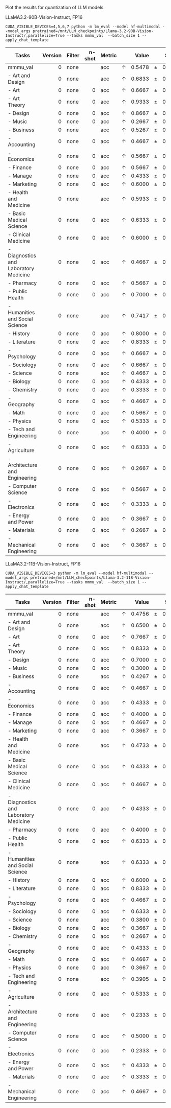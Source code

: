 Plot the results for quantization of LLM models

LLaMA3.2-90B-Vision-Instruct, FP16
```
CUDA_VISIBLE_DEVICES=4,5,6,7 python -m lm_eval --model hf-multimodal --model_args pretrained=/mnt/LLM_checkpoints/Llama-3.2-90B-Vision-Instruct/,parallelize=True --tasks mmmu_val  --batch_size 1 --apply_chat_template
```
|                 Tasks                 |Version|Filter|n-shot|Metric|   |Value |   |Stderr|
|---------------------------------------|------:|------|-----:|------|---|-----:|---|-----:|
|mmmu_val                               |      0|none  |      |acc   |↑  |0.5478|±  |0.0158|
| - Art and Design                      |      0|none  |      |acc   |↑  |0.6833|±  |0.0358|
|  - Art                                |      0|none  |     0|acc   |↑  |0.6667|±  |0.0875|
|  - Art Theory                         |      0|none  |     0|acc   |↑  |0.9333|±  |0.0463|
|  - Design                             |      0|none  |     0|acc   |↑  |0.8667|±  |0.0631|
|  - Music                              |      0|none  |     0|acc   |↑  |0.2667|±  |0.0821|
| - Business                            |      0|none  |      |acc   |↑  |0.5267|±  |0.0411|
|  - Accounting                         |      0|none  |     0|acc   |↑  |0.4667|±  |0.0926|
|  - Economics                          |      0|none  |     0|acc   |↑  |0.5667|±  |0.0920|
|  - Finance                            |      0|none  |     0|acc   |↑  |0.5667|±  |0.0920|
|  - Manage                             |      0|none  |     0|acc   |↑  |0.4333|±  |0.0920|
|  - Marketing                          |      0|none  |     0|acc   |↑  |0.6000|±  |0.0910|
| - Health and Medicine                 |      0|none  |      |acc   |↑  |0.5933|±  |0.0403|
|  - Basic Medical Science              |      0|none  |     0|acc   |↑  |0.6333|±  |0.0895|
|  - Clinical Medicine                  |      0|none  |     0|acc   |↑  |0.6000|±  |0.0910|
|  - Diagnostics and Laboratory Medicine|      0|none  |     0|acc   |↑  |0.4667|±  |0.0926|
|  - Pharmacy                           |      0|none  |     0|acc   |↑  |0.5667|±  |0.0920|
|  - Public Health                      |      0|none  |     0|acc   |↑  |0.7000|±  |0.0851|
| - Humanities and Social Science       |      0|none  |      |acc   |↑  |0.7417|±  |0.0400|
|  - History                            |      0|none  |     0|acc   |↑  |0.8000|±  |0.0743|
|  - Literature                         |      0|none  |     0|acc   |↑  |0.8333|±  |0.0692|
|  - Psychology                         |      0|none  |     0|acc   |↑  |0.6667|±  |0.0875|
|  - Sociology                          |      0|none  |     0|acc   |↑  |0.6667|±  |0.0875|
| - Science                             |      0|none  |      |acc   |↑  |0.4667|±  |0.0409|
|  - Biology                            |      0|none  |     0|acc   |↑  |0.4333|±  |0.0920|
|  - Chemistry                          |      0|none  |     0|acc   |↑  |0.3333|±  |0.0875|
|  - Geography                          |      0|none  |     0|acc   |↑  |0.4667|±  |0.0926|
|  - Math                               |      0|none  |     0|acc   |↑  |0.5667|±  |0.0920|
|  - Physics                            |      0|none  |     0|acc   |↑  |0.5333|±  |0.0926|
| - Tech and Engineering                |      0|none  |      |acc   |↑  |0.4000|±  |0.0331|
|  - Agriculture                        |      0|none  |     0|acc   |↑  |0.6333|±  |0.0895|
|  - Architecture and Engineering       |      0|none  |     0|acc   |↑  |0.2667|±  |0.0821|
|  - Computer Science                   |      0|none  |     0|acc   |↑  |0.5667|±  |0.0920|
|  - Electronics                        |      0|none  |     0|acc   |↑  |0.3333|±  |0.0875|
|  - Energy and Power                   |      0|none  |     0|acc   |↑  |0.3667|±  |0.0895|
|  - Materials                          |      0|none  |     0|acc   |↑  |0.2667|±  |0.0821|
|  - Mechanical Engineering             |      0|none  |     0|acc   |↑  |0.3667|±  |0.0895|


LLaMA3.2-11B-Vision-Instruct, FP16
```
CUDA_VISIBLE_DEVICES=3 python -m lm_eval --model hf-multimodal --model_args pretrained=/mnt/LLM_checkpoints/Llama-3.2-11B-Vision-Instruct/,parallelize=True --tasks mmmu_val  --batch_size 1 --apply_chat_template
```
|                 Tasks                 |Version|Filter|n-shot|Metric|   |Value |   |Stderr|
|---------------------------------------|------:|------|-----:|------|---|-----:|---|-----:|
|mmmu_val                               |      0|none  |      |acc   |↑  |0.4756|±  |0.0161|
| - Art and Design                      |      0|none  |      |acc   |↑  |0.6500|±  |0.0399|
|  - Art                                |      0|none  |     0|acc   |↑  |0.7667|±  |0.0785|
|  - Art Theory                         |      0|none  |     0|acc   |↑  |0.8333|±  |0.0692|
|  - Design                             |      0|none  |     0|acc   |↑  |0.7000|±  |0.0851|
|  - Music                              |      0|none  |     0|acc   |↑  |0.3000|±  |0.0851|
| - Business                            |      0|none  |      |acc   |↑  |0.4267|±  |0.0409|
|  - Accounting                         |      0|none  |     0|acc   |↑  |0.4667|±  |0.0926|
|  - Economics                          |      0|none  |     0|acc   |↑  |0.4333|±  |0.0920|
|  - Finance                            |      0|none  |     0|acc   |↑  |0.4000|±  |0.0910|
|  - Manage                             |      0|none  |     0|acc   |↑  |0.4667|±  |0.0926|
|  - Marketing                          |      0|none  |     0|acc   |↑  |0.3667|±  |0.0895|
| - Health and Medicine                 |      0|none  |      |acc   |↑  |0.4733|±  |0.0409|
|  - Basic Medical Science              |      0|none  |     0|acc   |↑  |0.4333|±  |0.0920|
|  - Clinical Medicine                  |      0|none  |     0|acc   |↑  |0.4667|±  |0.0926|
|  - Diagnostics and Laboratory Medicine|      0|none  |     0|acc   |↑  |0.4333|±  |0.0920|
|  - Pharmacy                           |      0|none  |     0|acc   |↑  |0.4000|±  |0.0910|
|  - Public Health                      |      0|none  |     0|acc   |↑  |0.6333|±  |0.0895|
| - Humanities and Social Science       |      0|none  |      |acc   |↑  |0.6333|±  |0.0431|
|  - History                            |      0|none  |     0|acc   |↑  |0.6000|±  |0.0910|
|  - Literature                         |      0|none  |     0|acc   |↑  |0.8333|±  |0.0692|
|  - Psychology                         |      0|none  |     0|acc   |↑  |0.4667|±  |0.0926|
|  - Sociology                          |      0|none  |     0|acc   |↑  |0.6333|±  |0.0895|
| - Science                             |      0|none  |      |acc   |↑  |0.3800|±  |0.0399|
|  - Biology                            |      0|none  |     0|acc   |↑  |0.3667|±  |0.0895|
|  - Chemistry                          |      0|none  |     0|acc   |↑  |0.2667|±  |0.0821|
|  - Geography                          |      0|none  |     0|acc   |↑  |0.4333|±  |0.0920|
|  - Math                               |      0|none  |     0|acc   |↑  |0.4667|±  |0.0926|
|  - Physics                            |      0|none  |     0|acc   |↑  |0.3667|±  |0.0895|
| - Tech and Engineering                |      0|none  |      |acc   |↑  |0.3905|±  |0.0333|
|  - Agriculture                        |      0|none  |     0|acc   |↑  |0.5333|±  |0.0926|
|  - Architecture and Engineering       |      0|none  |     0|acc   |↑  |0.2333|±  |0.0785|
|  - Computer Science                   |      0|none  |     0|acc   |↑  |0.5000|±  |0.0928|
|  - Electronics                        |      0|none  |     0|acc   |↑  |0.2333|±  |0.0785|
|  - Energy and Power                   |      0|none  |     0|acc   |↑  |0.4333|±  |0.0920|
|  - Materials                          |      0|none  |     0|acc   |↑  |0.3333|±  |0.0875|
|  - Mechanical Engineering             |      0|none  |     0|acc   |↑  |0.4667|±  |0.0926|
